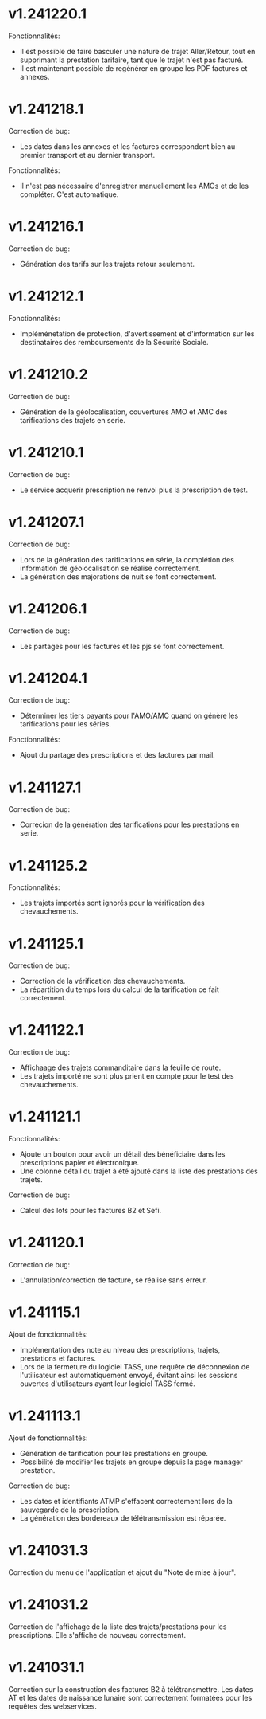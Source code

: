 # v1.241220.1
Fonctionnalités:
  - Il est possible de faire basculer une nature de trajet Aller/Retour, tout en supprimant la prestation tarifaire, tant que le trajet n'est pas facturé.
  - Il est maintenant possible de regénérer en groupe les PDF factures et annexes.

# v1.241218.1
Correction de bug:
  - Les dates dans les annexes et les factures correspondent bien au premier transport et au dernier transport.

Fonctionnalités:
  - Il n'est pas nécessaire d'enregistrer manuellement les AMOs et de les compléter. C'est automatique.

# v1.241216.1
Correction de bug:
  - Génération des tarifs sur les trajets retour seulement.

# v1.241212.1 
Fonctionnalités:
  - Impléménetation de protection, d'avertissement et d'information sur les destinataires des remboursements de la Sécurité Sociale.

# v1.241210.2
Correction de bug:
  - Génération de la géolocalisation, couvertures AMO et AMC des tarifications des trajets en serie.

# v1.241210.1
Correction de bug:
  - Le service acquerir prescription ne renvoi plus la prescription de test. 

# v1.241207.1
Correction de bug:
  - Lors de la génération des tarifications en série, la complétion des information de géolocalisation se réalise correctement.
  - La génération des majorations de nuit se font correctement.

# v1.241206.1
Correction de bug:
  - Les partages pour les factures et les pjs se font correctement.

# v1.241204.1
Correction de bug:
  - Déterminer les tiers payants pour l'AMO/AMC quand on génère les tarifications pour les séries.

Fonctionnalités:
  - Ajout du partage des prescriptions et des factures par mail.

# v1.241127.1
Correction de bug:
  - Correcion de la génération des tarifications pour les prestations en serie.

# v1.241125.2
Fonctionnalités:
  - Les trajets importés sont ignorés pour la vérification des chevauchements.

# v1.241125.1
Correction de bug:
  - Correction de la vérification des chevauchements.
  - La répartition du temps lors du calcul de la tarification ce fait correctement.

# v1.241122.1
Correction de bug:
  - Affichaage des trajets commanditaire dans la feuille de route.
  - Les trajets importé ne sont plus prient en compte pour le test des chevauchements.

# v1.241121.1
Fonctionnalités:
  - Ajoute un bouton pour avoir un détail des bénéficiaire dans les prescriptions papier et électronique.
  - Une colonne détail du trajet à été ajouté dans la liste des prestations des trajets.
  
Correction de bug:
  - Calcul des lots pour les factures B2 et Sefi.

# v1.241120.1
Correction de bug:
  - L'annulation/correction de facture, se réalise sans erreur.

# v1.241115.1
Ajout de fonctionnalités:
  - Implémentation des note au niveau des prescriptions, trajets, prestations et factures.
  - Lors de la fermeture du logiciel TASS, une requête de déconnexion de l'utilisateur est automatiquement envoyé, évitant ainsi les sessions ouvertes d'utilisateurs ayant leur logiciel TASS fermé.

# v1.241113.1
Ajout de fonctionnalités:
  - Génération de tarification pour les prestations en groupe.
  - Possibilité de modifier les trajets en groupe depuis la page manager prestation.

Correction de bug:
  - Les dates et identifiants ATMP s'effacent correctement lors de la sauvegarde de la prescription.
  - La génération des bordereaux de télétransmission est réparée.

# v1.241031.3
Correction du menu de l'application et ajout du "Note de mise à jour".

# v1.241031.2
Correction de l'affichage de la liste des trajets/prestations pour les prescriptions. Elle s'affiche de nouveau correctement.

# v1.241031.1
Correction sur la construction des factures B2 à télétransmettre. 
Les dates AT et les dates de naissance lunaire sont correctement formatées pour les requêtes des webservices.
